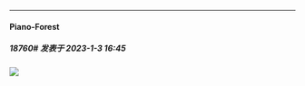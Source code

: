 

*****

####  Piano-Forest  
##### 18760#       发表于 2023-1-3 16:45

<img src="https://p.sda1.dev/9/0b6575b7fa80f5f454c8c1e8a74ad2f8/20230103_164059.jpg" referrerpolicy="no-referrer">

